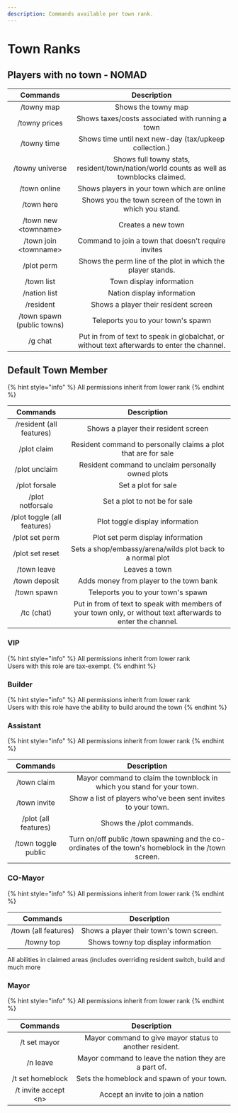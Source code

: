 ```yaml
---
description: Commands available per town rank.
---
```


# Town Ranks

## Players with no town - NOMAD

|          Commands          |                                          Description                                         |
| :------------------------: | :------------------------------------------------------------------------------------------: |
|         /towny map         |                                      Shows the towny map                                     |
|        /towny prices       |                       Shows taxes/costs associated with running a town                       |
|         /towny time        |                    Shows time until next new-day (tax/upkeep collection.)                    |
|       /towny universe      |   Shows full towny stats, resident/town/nation/world counts as well as townblocks claimed.   |
|        /town online        |                          Shows players in your town which are online                         |
|         /town here         |                   Shows you the town screen of the town in which you stand.                  |
|    /town new \<townname>   |                                      Creates a new town                                      |
|   /town join \<townname>   |                      Command to join a town that doesn't require invites                     |
|         /plot perm         |                  Shows the perm line of the plot in which the player stands.                 |
|         /town list         |                                   Town display information                                   |
|        /nation list        |                                  Nation display information                                  |
|          /resident         |                             Shows a player their resident screen                             |
| /town spawn (public towns) |                              Teleports you to your town's spawn                              |
|           /g chat          | Put in from of text to speak in globalchat, or without text afterwards to enter the channel. |

## Default Town Member

{% hint style="info" %}
All permissions inherit from lower rank
{% endhint %}

|           Commands          |                                                  Description                                                  |
| :-------------------------: | :-----------------------------------------------------------------------------------------------------------: |
|   /resident (all features)  |                                      Shows a player their resident screen                                     |
|         /plot claim         |                         Resident command to personally claims a plot that are for sale                        |
|        /plot unclaim        |                               Resident command to unclaim personally owned plots                              |
|        /plot forsale        |                                              Set a plot for sale                                              |
|       /plot notforsale      |                                         Set a plot to not be for sale                                         |
| /plot toggle (all features) |                                        Plot toggle display information                                        |
|        /plot set perm       |                                       Plot set perm display information                                       |
|       /plot set reset       |                           Sets a shop/embassy/arena/wilds plot back to a normal plot                          |
|         /town leave         |                                                 Leaves a town                                                 |
|        /town deposit        |                                    Adds money from player to the town bank                                    |
|         /town spawn         |                                       Teleports you to your town's spawn                                      |
|          /tc (chat)         | Put in from of text to speak with members of your town only, or without text afterwards to enter the channel. |

### VIP

{% hint style="info" %}
All permissions inherit from lower rank\
Users with this role are tax-exempt.
{% endhint %}

### Builder

{% hint style="info" %}
All permissions inherit from lower rank\
Users with this role have the ability to build around the town
{% endhint %}

### Assistant

{% hint style="info" %}
All permissions inherit from lower rank
{% endhint %}

|       Commands       |                                             Description                                             |
| :------------------: | :-------------------------------------------------------------------------------------------------: |
|      /town claim     |                Mayor command to claim the townblock in which you stand for your town.               |
|     /town invite     |                    Show a list of players who've been sent invites to your town.                    |
| /plot (all features) |                                      Shows the /plot commands.                                      |
|  /town toggle public | Turn on/off public /town spawning and the co-ordinates of the town's homeblock in the /town screen. |

### CO-Mayor

{% hint style="info" %}
All permissions inherit from lower rank
{% endhint %}

|       Commands       |                Description               |
| :------------------: | :--------------------------------------: |
| /town (all features) | Shows a player their town's town screen. |
|      /towny top      |    Shows towny top display information   |

All abilities in claimed areas (includes overriding resident switch, build and much more

### Mayor

{% hint style="info" %}
All permissions inherit from lower rank
{% endhint %}

|        Commands       |                       Description                       |
| :-------------------: | :-----------------------------------------------------: |
|      /t set mayor     | Mayor command to give mayor status to another resident. |
|        /n leave       |  Mayor command to leave the nation they are a part of.  |
|    /t set homeblock   |        Sets the homeblock and spawn of your town.       |
| /t invite accept \<n> |            Accept an invite to join a nation            |
